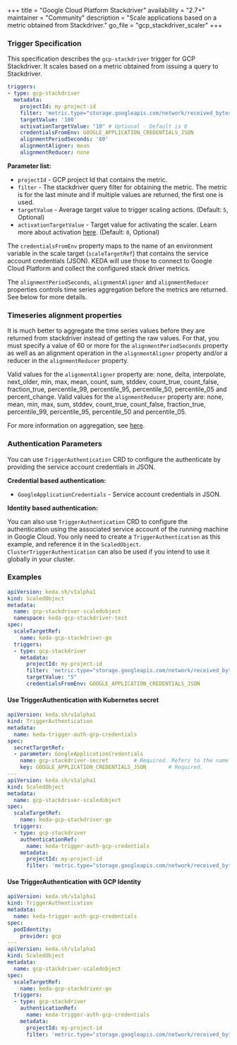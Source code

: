 +++
title = "Google Cloud Platform Stackdriver"
availability = "2.7+"
maintainer = "Community"
description = "Scale applications based on a metric obtained from Stackdriver."
go_file = "gcp_stackdriver_scaler"
+++

### Trigger Specification

This specification describes the `gcp-stackdriver` trigger for GCP Stackdriver. It scales based on a metric obtained from issuing a query to Stackdriver.

```yaml
triggers:
- type: gcp-stackdriver
  metadata:
    projectId: my-project-id
    filter: 'metric.type="storage.googleapis.com/network/received_bytes_count" AND resource.type="gcs_bucket" AND metric.label.method="WriteObject" AND resource.label.bucket_name="my-gcp-bucket"'
    targetValue: '100'
    activationTargetValue: "10" # Optional - Default is 0
    credentialsFromEnv: GOOGLE_APPLICATION_CREDENTIALS_JSON
    alignmentPeriodSeconds: '60'
    alignmentAligner: mean
    alignmentReducer: none
```

**Parameter list:**

- `projectId` - GCP project Id that contains the metric.
- `filter` - The stackdriver query filter for obtaining the metric. The metric is for the last minute and if multiple values are returned, the first one is used.
- `targetValue` - Average target value to trigger scaling actions. (Default: `5`, Optional)
- `activationTargetValue` - Target value for activating the scaler. Learn more about activation [here](./../concepts/scaling-deployments.md#activating-and-scaling-thresholds). (Default: `0`, Optional)

The `credentialsFromEnv` property maps to the name of an environment variable in the scale target (`scaleTargetRef`) that contains the service account credentials (JSON). KEDA will use those to connect to Google Cloud Platform and collect the configured stack driver metrics.

The `alignmentPeriodSeconds`, `alignmentAligner` and `alignmentReducer` properties controls time series aggregation before the metrics are returned. See below for more details.

### Timeseries alignment properties
It is much better to aggregate the time series values before they are returned from stackdriver instead of getting the raw values.
For that, you must specify a value of 60 or more for the `alignmentPeriodSeconds` property as well as an alignment operation in the `alignmentAligner` property and/or a reducer in the `alignmentReducer` property.

Valid values for the `alignmentAligner` property are: none, delta, interpolate, next_older, min, max, mean, count, sum, stddev, count_true, count_false, fraction_true, percentile_99, percentile_95, percentile_50, percentile_05 and percent_change.
Valid values for the `alignmentReducer` property are: none, mean, min, max, sum, stddev, count_true, count_false, fraction_true, percentile_99, percentile_95, percentile_50 and percentile_05.

For more information on aggregation, see [here](https://cloud.google.com/monitoring/api/v3/aggregation#aggr-intro).

### Authentication Parameters
You can use `TriggerAuthentication` CRD to configure the authenticate by providing the service account credentials in JSON.

**Credential based authentication:**

- `GoogleApplicationCredentials` - Service account credentials in JSON.

**Identity based authentication:**

You can also use `TriggerAuthentication` CRD to configure the authentication using the associated service account of the running machine in Google Cloud. You only need to create a `TriggerAuthentication` as this example, and reference it in the `ScaledObject`. `ClusterTriggerAuthentication` can also be used if you intend to use it globally in your cluster.

### Examples

```yaml
apiVersion: keda.sh/v1alpha1
kind: ScaledObject
metadata:
  name: gcp-stackdriver-scaledobject
  namespace: keda-gcp-stackdriver-test
spec:
  scaleTargetRef:
    name: keda-gcp-stackdriver-go
  triggers:
  - type: gcp-stackdriver
    metadata:
      projectId: my-project-id
      filter: 'metric.type="storage.googleapis.com/network/received_bytes_count" AND resource.type="gcs_bucket" AND metric.label.method="WriteObject" AND resource.label.bucket_name="my-gcp-bucket"'
      targetValue: "5"
      credentialsFromEnv: GOOGLE_APPLICATION_CREDENTIALS_JSON
```

#### Use TriggerAuthentication with Kubernetes secret

```yaml
apiVersion: keda.sh/v1alpha1
kind: TriggerAuthentication
metadata:
  name: keda-trigger-auth-gcp-credentials
spec:
  secretTargetRef:
  - parameter: GoogleApplicationCredentials
    name: gcp-stackdriver-secret        # Required. Refers to the name of the secret
    key: GOOGLE_APPLICATION_CREDENTIALS_JSON       # Required.
---
apiVersion: keda.sh/v1alpha1
kind: ScaledObject
metadata:
  name: gcp-stackdriver-scaledobject
spec:
  scaleTargetRef:
    name: keda-gcp-stackdriver-go
  triggers:
  - type: gcp-stackdriver
    authenticationRef:
      name: keda-trigger-auth-gcp-credentials
    metadata:
      projectId: my-project-id
      filter: 'metric.type="storage.googleapis.com/network/received_bytes_count" AND resource.type="gcs_bucket" AND metric.label.method="WriteObject" AND resource.label.bucket_name="my-gcp-bucket"'
```

#### Use TriggerAuthentication with GCP Identity

```yaml
apiVersion: keda.sh/v1alpha1
kind: TriggerAuthentication
metadata:
  name: keda-trigger-auth-gcp-credentials
spec:
  podIdentity:
    provider: gcp
---
apiVersion: keda.sh/v1alpha1
kind: ScaledObject
metadata:
  name: gcp-stackdriver-scaledobject
spec:
  scaleTargetRef:
    name: keda-gcp-stackdriver-go
  triggers:
  - type: gcp-stackdriver
    authenticationRef:
      name: keda-trigger-auth-gcp-credentials
    metadata:
      projectId: my-project-id
      filter: 'metric.type="storage.googleapis.com/network/received_bytes_count" AND resource.type="gcs_bucket" AND metric.label.method="WriteObject" AND resource.label.bucket_name="my-gcp-bucket"'
```
